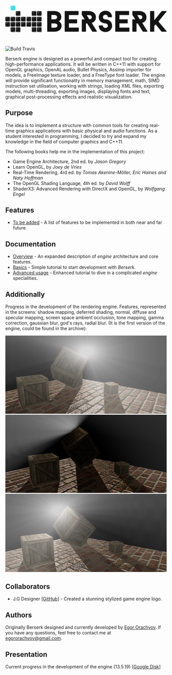 ![Logo](https://github.com/EgorOrachyov/Berserk/blob/master/Documentation/Pictures/Logo/Berserk-Main-Page.png)

#

![Build Travis](https://travis-ci.com/EgorOrachyov/Berserk.svg?branch=master)

Berserk engine is designed as a powerful and compact tool for creating high-performance applications.
It will be written in C++11 with support for OpenGL graphics, OpenAL audio, Bullet Physics, 
Assimp importer for  models, a FreeImage texture loader, and a FreeType font loader.
The engine will provide significant functionality in memory management, math, SIMD instruction set utilisation, 
working with strings, loading XML files, exporting models, multi-threading, exporting 
images, displaying fonts and text, graphical post-processing effects and realistic visualization.

## Purpose

The idea is to implement a structure with common tools for creating real-time graphics 
applications with basic physical and audio functions. As a student interested in programming, 
I decided to try and expand my knowledge in the field of computer graphics and C++11.

The following books help me in the implementation of this project:

* Game Engine Architecture, 2nd ed. by *Jason Gregory* 
* Learn OpenGL, by *Joey de Vries*
* Real-Time Rendering, 4rd ed. by *Tomas Akenine-Möller, Eric Haines and Naty Hoffman*
* The OpenGL Shading Language, 4th ed. by *David Wolff*
* ShaderX3: Advanced Rendering with DirectX and OpenGL, by *Wolfgang Engel*

## Features

* [To be added](https://github.com/EgorOrachyov/Berserk/blob/master/Documentation/Markdown/ToBeAdded.md) - A list of features to be implemented in both near and far future.

## Documentation

* [Overview](https://github.com/EgorOrachyov/Berserk/blob/master/Documentation/Markdown/BlankSheet.md) - An expanded description of *engine* architecture and core features.
* [Basics](https://github.com/EgorOrachyov/Berserk/blob/master/Documentation/Markdown/BlankSheet.md) - Simple tutorial to start development with *Berserk*.
* [Advanced usage](https://github.com/EgorOrachyov/Berserk/blob/master/Documentation/Markdown/BlankSheet.md) - Enhanced tutorial to dive in a complicated *engine* specialities.

## Additionally

 Progress in the development of the rendering engine. Features, represented in the screens: shadow mapping, 
 deferred shading, normal, diffuse and specular mapping, screen space ambient occlusion, tone mapping, 
 gamma correction, gaussian blur, god's rays, radial blur.
 (It is the first version of the engine, could be found in the archive):

![Render 1](https://github.com/EgorOrachyov/Berserk/blob/master/Documentation/Pictures/Screens/Screen1.png)
![Render 2](https://github.com/EgorOrachyov/Berserk/blob/master/Documentation/Pictures/Screens/Screen2.png)
![Render 3](https://github.com/EgorOrachyov/Berserk/blob/master/Documentation/Pictures/Screens/Screen3.png)

## Collaborators

* J.G Designer [[GitHub](https://github.com/newfinal100)] - Created a stunning stylized game engine logo.

## Authors

 Originally Berserk designed and currently developed by [Egor Orachyov](https://github.com/EgorOrachyov). 
 If you have any questions, feel free to contact me at egororachyov@gmail.com.
 
 ## Presentation

Current progress in the development of the engine (13.5.19) [[Google Disk](https://docs.google.com/presentation/d/1PQgxHkQW95oTpKnvvrgSeHx_XH2DeXbfO0Zzf15pAh0/edit?usp=sharing)]
